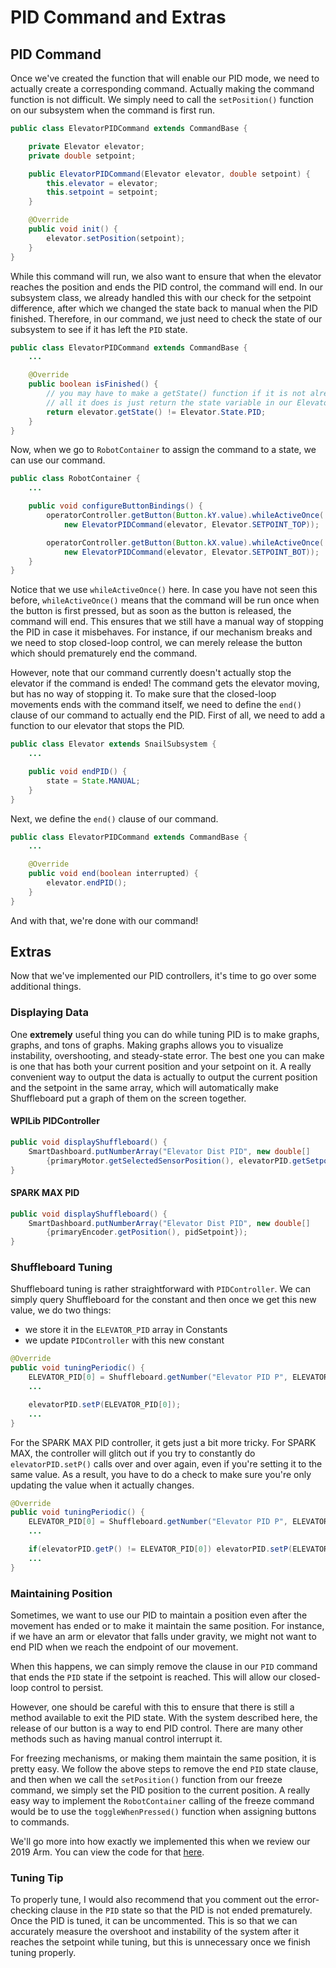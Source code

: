# PID Command and Extras

## PID Command

Once we've created the function that will enable our PID mode, we need to actually create a corresponding command. Actually making the command function is not difficult. We simply need to call the `setPosition()` function on our subsystem when the command is first run.

```java
public class ElevatorPIDCommand extends CommandBase {

    private Elevator elevator;
    private double setpoint;

    public ElevatorPIDCommand(Elevator elevator, double setpoint) {
        this.elevator = elevator;
        this.setpoint = setpoint;
    }

    @Override
    public void init() {
        elevator.setPosition(setpoint);
    }
}
```

While this command will run, we also want to ensure that when the elevator reaches the position and ends the PID control, the command will end. In our subsystem class, we already handled this with our check for the setpoint difference, after which we changed the state back to manual when the PID finished. Therefore, in our command, we just need to check the state of our subsystem to see if it has left the `PID` state.

```java
public class ElevatorPIDCommand extends CommandBase {
    ...

    @Override
    public boolean isFinished() {
        // you may have to make a getState() function if it is not already made
        // all it does is just return the state variable in our Elevator file
        return elevator.getState() != Elevator.State.PID;
    }
}
```

Now, when we go to `RobotContainer` to assign the command to a state, we can use our command.

```java
public class RobotContainer {
    ...

    public void configureButtonBindings() {
        operatorController.getButton(Button.kY.value).whileActiveOnce(
            new ElevatorPIDCommand(elevator, Elevator.SETPOINT_TOP));

        operatorController.getButton(Button.kX.value).whileActiveOnce(
            new ElevatorPIDCommand(elevator, Elevator.SETPOINT_BOT));
    }
}
```

Notice that we use `whileActiveOnce()` here. In case you have not seen this before, `whileActiveOnce()` means that the command will be run once when the button is first pressed, but as soon as the button is released, the command will end. This ensures that we still have a manual way of stopping the PID in case it misbehaves. For instance, if our mechanism breaks and we need to stop closed-loop control, we can merely release the button which should prematurely end the command.

However, note that our command currently doesn't actually stop the elevator if the command is ended! The command gets the elevator moving, but has no way of stopping it. To make sure that the closed-loop movements ends with the command itself, we need to define the `end()` clause of our command to actually end the PID. First of all, we need to add a function to our elevator that stops the PID.

```java
public class Elevator extends SnailSubsystem {
    ...

    public void endPID() {
        state = State.MANUAL;
    }
}
```

Next, we define the `end()` clause of our command.

```java
public class ElevatorPIDCommand extends CommandBase {
    ...

    @Override
    public void end(boolean interrupted) {
        elevator.endPID();
    }
}
```

And with that, we're done with our command!

## Extras

Now that we've implemented our PID controllers, it's time to go over some additional things.

### Displaying Data

One **extremely** useful thing you can do while tuning PID is to make graphs, graphs, and tons of graphs. Making graphs allows you to visualize instability, overshooting, and steady-state error. The best one you can make is one that has both your current position and your setpoint on it. A really convenient way to output the data is actually to output the current position and the setpoint in the same array, which will automatically make Shuffleboard put a graph of them on the screen together.

#### WPILib PIDController

```java
public void displayShuffleboard() {
    SmartDashboard.putNumberArray("Elevator Dist PID", new double[] 
        {primaryMotor.getSelectedSensorPosition(), elevatorPID.getSetpoint()});
}
```

#### SPARK MAX PID

```java
public void displayShuffleboard() {
    SmartDashboard.putNumberArray("Elevator Dist PID", new double[] 
        {primaryEncoder.getPosition(), pidSetpoint});
}
```

### Shuffleboard Tuning

Shuffleboard tuning is rather straightforward with `PIDController`. We can simply query Shuffleboard for the constant and then once we get this new value, we do two things:

- we store it in the `ELEVATOR_PID` array in Constants
- we update `PIDController` with this new constant

```java
@Override
public void tuningPeriodic() {
    ELEVATOR_PID[0] = Shuffleboard.getNumber("Elevator PID P", ELEVATOR_PID[0]);
    ...

    elevatorPID.setP(ELEVATOR_PID[0]);
    ...
}
```

For the SPARK MAX PID controller, it gets just a bit more tricky. For SPARK MAX, the controller will glitch out if you try to constantly do `elevatorPID.setP()` calls over and over again, even if you're setting it to the same value. As a result, you have to do a check to make sure you're only updating the value when it actually changes.

```java
@Override
public void tuningPeriodic() {
    ELEVATOR_PID[0] = Shuffleboard.getNumber("Elevator PID P", ELEVATOR_PID[0]);
    ...

    if(elevatorPID.getP() != ELEVATOR_PID[0]) elevatorPID.setP(ELEVATOR_PID[0]);
    ...
}
```

### Maintaining Position

Sometimes, we want to use our PID to maintain a position even after the movement has ended or to make it maintain the same position. For instance, if we have an arm or elevator that falls under gravity, we might not want to end PID when we reach the endpoint of our movement.

When this happens, we can simply remove the clause in our `PID` command that ends the `PID` state if the setpoint is reached. This will allow our closed-loop control to persist.

However, one should be careful with this to ensure that there is still a method available to exit the PID state. With the system described here, the release of our button is a way to end PID control. There are many other methods such as having manual control interrupt it.

For freezing mechanisms, or making them maintain the same position, it is pretty easy. We follow the above steps to remove the end `PID` state clause, and then when we call the `setPosition()` function from our freeze command, we simply set the PID position to the current position. A really easy way to implement the `RobotContainer` calling of the freeze command would be to use the `toggleWhenPressed()` function when assigning buttons to commands.

We'll go more into how exactly we implemented this when we review our 2019 Arm. You can view the code for that [here](https://github.com/FRC1257/2019-Robot-Command/blob/master/src/main/java/frc/robot/subsystems/cargointake/CargoArm.java).

### Tuning Tip

To properly tune, I would also recommend that you comment out the error-checking clause in the `PID` state so that the PID is not ended prematurely. Once the PID is tuned, it can be uncommented. This is so that we can accurately measure the overshoot and instability of the system after it reaches the setpoint while tuning, but this is unnecessary once we finish tuning properly.
